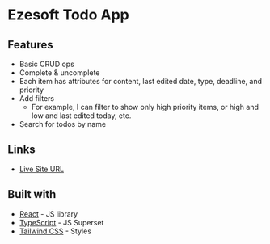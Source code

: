 # Ezesoft Todo App

## Features
- Basic CRUD ops
- Complete & uncomplete
- Each item has attributes for content, last edited date, type, deadline, and priority
- Add filters
    - For example, I can filter to show only high priority items, or high and low and last edited today, etc.
- Search for todos by name

## Links
- [Live Site URL](https://todo-app-ezesoft.netlify.app/)

## Built with

- [React](https://reactjs.org/) - JS library
- [TypeScript](https://www.typescriptlang.org/) - JS Superset
- [Tailwind CSS](https://tailwindcss.com/) - Styles
